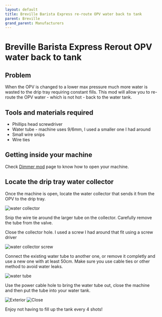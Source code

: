 ```yaml
---
layout: default
title: Breville Barista Express re-route OPV water back to tank
parent: Breville
grand_parent: Manufacturers
---
```


# Breville Barista Express Rerout OPV water back to tank

## Problem

When the OPV is changed to a lower max pressure much more water is wasted to the drip tray requiring constant fills. This mod will allow you to re-route the OPV water - which is not hot - back to the water tank.


## Tools and materials required
* Phillips head screwdriver
* Water tube - machine uses 9/6mm, I used a smaller one I had around
* Small wire snips
* Wire ties

## Getting inside your machine
Check [Dimmer mod](https://espressoaf.com/manufacturers/breville/dimmer.html#getting-inside-the-infuser) page to know how to open your machine.

## Locate the drip tray water collector
Once the machine is open, locate the water collector that sends it from the OPV to the drip tray.

![water collector](https://espressoaf.com/manufacturers/breville/images/water_collector.jpg)

Snip the wire tie around the larger tube on the collector. Carefully remove the tube from the valve. 

Close the collector hole. I used a screw I had around that fit using a screw driver

![water collector screw](https://espressoaf.com/manufacturers/breville/images/water_collector_screw.jpg)

Connect the existing water tube to another one, or remove it completly and use a new one with at least 50cm. Make sure you use cable ties or other method to avoid water leaks.

![water tube](https://espressoaf.com/manufacturers/breville/images/water_tube.jpg)

Use the power cable hole to bring the water tube out, close the machine and then put the tube into your water tank.

![Exterior](https://espressoaf.com/manufacturers/breville/images/exterior.jpg)
![Close](https://espressoaf.com/manufacturers/breville/images/close.jpg)

Enjoy not having to fill up the tank every 4 shots!
